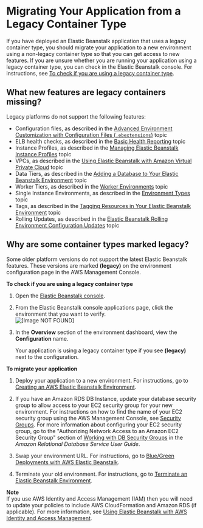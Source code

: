 # Migrating Your Application from a Legacy Container Type<a name="using-features.migration"></a>

If you have deployed an Elastic Beanstalk application that uses a legacy container type, you should migrate your application to a new environment using a non\-legacy container type so that you can get access to new features\. If you are unsure whether you are running your application using a legacy container type, you can check in the Elastic Beanstalk console\. For instructions, see [To check if you are using a legacy container type](#using-features.migration-proc)\.

## What new features are legacy containers missing?<a name="using-features.migration.missing"></a>

Legacy platforms do not support the following features:
+ Configuration files, as described in the [Advanced Environment Customization with Configuration Files \(`.ebextensions`\)](ebextensions.md) topic
+ ELB health checks, as described in the [Basic Health Reporting](using-features.healthstatus.md) topic
+ Instance Profiles, as described in the [Managing Elastic Beanstalk Instance Profiles](iam-instanceprofile.md) topic
+ VPCs, as described in the [Using Elastic Beanstalk with Amazon Virtual Private Cloud](vpc.md) topic
+ Data Tiers, as described in the [Adding a Database to Your Elastic Beanstalk Environment](using-features.managing.db.md) topic
+ Worker Tiers, as described in the [Worker Environments](concepts-worker.md) topic
+ Single Instance Environments, as described in the [Environment Types](using-features-managing-env-types.md) topic
+ Tags, as described in the [Tagging Resources in Your Elastic Beanstalk Environment](using-features.tagging.md) topic
+ Rolling Updates, as described in the [Elastic Beanstalk Rolling Environment Configuration Updates](using-features.rollingupdates.md) topic

## Why are some container types marked legacy?<a name="using-features.migration.why"></a>

Some older platform versions do not support the latest Elastic Beanstalk features\. These versions are marked **\(legacy\)** on the environment configuration page in the AWS Management Console\. <a name="using-features.migration-proc"></a>

**To check if you are using a legacy container type**

1. Open the [Elastic Beanstalk console](https://console.aws.amazon.com/elasticbeanstalk)\.

1. From the Elastic Beanstalk console applications page, click the environment that you want to verify\.  
![\[Image NOT FOUND\]](http://docs.aws.amazon.com/elasticbeanstalk/latest/dg/images/aeb-app-page-env.png)

1. In the **Overview** section of the environment dashboard, view the **Configuration** name\.

   Your application is using a legacy container type if you see **\(legacy\)** next to the configuration\.

**To migrate your application**

1. Deploy your application to a new environment\. For instructions, go to [Creating an AWS Elastic Beanstalk Environment](using-features.environments.md)\.

1. If you have an Amazon RDS DB Instance, update your database security group to allow access to your EC2 security group for your new environment\. For instructions on how to find the name of your EC2 security group using the AWS Management Console, see [Security Groups](using-features.managing.ec2.md#using-features.managing.ec2.securitygroups)\. For more information about configuring your EC2 security group, go to the "Authorizing Network Access to an Amazon EC2 Security Group" section of [Working with DB Security Groups](http://docs.aws.amazon.com/AmazonRDS/latest/UserGuide/USER_WorkingWithSecurityGroups.html) in the *Amazon Relational Database Service User Guide*\.

1. Swap your environment URL\. For instructions, go to [Blue/Green Deployments with AWS Elastic Beanstalk](using-features.CNAMESwap.md)\.

1. Terminate your old environment\. For instructions, go to [Terminate an Elastic Beanstalk Environment](using-features.terminating.md)\.

**Note**  
If you use AWS Identity and Access Management \(IAM\) then you will need to update your policies to include AWS CloudFormation and Amazon RDS \(if applicable\)\. For more information, see [Using Elastic Beanstalk with AWS Identity and Access Management](AWSHowTo.iam.md)\.